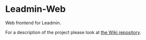 # Leadmin-Web
Web frontend for Leadmin.

For a description of the project please look at [the Wiki repository](https://github.com/CyCodeDE/Leadmin-Wiki).
